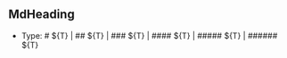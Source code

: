 ## MdHeading

-   Type: # \$\{T} \| ## \$\{T} \| ### \$\{T} \| #### \$\{T} \| ##### \$\{T} \| ###### \$\{T}
